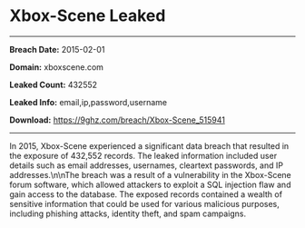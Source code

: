 # Xbox-Scene Leaked

------------
**Breach Date:** 2015-02-01

**Domain:** xboxscene.com

**Leaked Count:** 432552

**Leaked Info:** email,ip,password,username

**Download:** https://9ghz.com/breach/Xbox-Scene_515941

------------
In 2015, Xbox-Scene experienced a significant data breach that resulted in the exposure of 432,552 records. The leaked information included user details such as email addresses, usernames, cleartext passwords, and IP addresses.\n\nThe breach was a result of a vulnerability in the Xbox-Scene forum software, which allowed attackers to exploit a SQL injection flaw and gain access to the database. The exposed records contained a wealth of sensitive information that could be used for various malicious purposes, including phishing attacks, identity theft, and spam campaigns.
